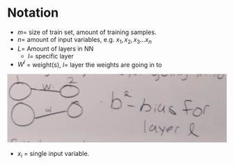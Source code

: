 # Notation

- $m =$ size of train set, amount of training samples.
- $n =$ amount of input variables, e.g. $x_1, x_2, x_3 ...x_n$
- $L =$ Amount of layers in NN
    - $l =$ specific layer
- $W^l$ = weight(s), $l=$ layer the weights are going in to

![image.png](Notation%2010bb7c5a9ed08008ae5ec788dd382012/image.png)

- $x_i$ = single input variable.